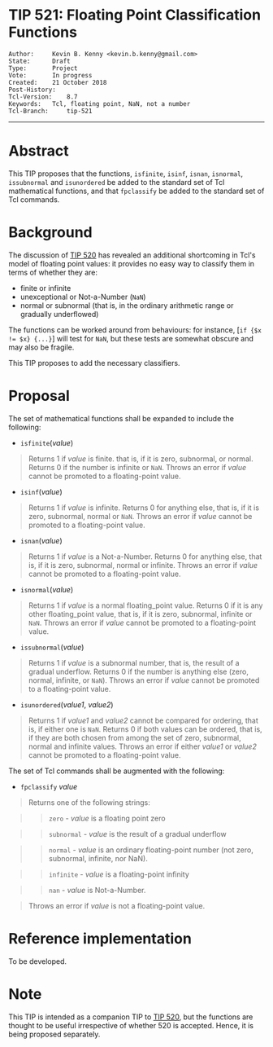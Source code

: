 # TIP 521: Floating Point Classification Functions
	Author:		Kevin B. Kenny <kevin.b.kenny@gmail.com>
	State:		Draft
	Type:		Project
	Vote:		In progress
	Created:	21 October 2018
	Post-History:
	Tcl-Version:	8.7
	Keywords:	Tcl, floating point, NaN, not a number
	Tcl-Branch:     tip-521
-----
# Abstract

This TIP proposes that the functions, `isfinite`, `isinf`, `isnan`,
`isnormal`, `issubnormal` and `isunordered` be added to the standard
set of Tcl mathematical functions, and that `fpclassify` be added to
the standard set of Tcl commands.

# Background

The discussion of [TIP 520](520.md) has revealed an additional
shortcoming in Tcl's model of floating point values: it provides no
easy way to classify them in terms of whether they are:

   * finite or infinite
   * unexceptional or Not-a-Number (`NaN`)
   * normal or subnormal (that is, in the ordinary arithmetic range or 
     gradually underflowed)
	 
The functions can be worked around from behaviours: for instance,
[`if {$x != $x} {...}`] will test for `NaN`, but these tests are
somewhat obscure and may also be fragile.
	 
This TIP proposes to add the necessary classifiers.

# Proposal

The set of mathematical functions shall be expanded to include the following:

  * `isfinite`(_value_)
  
  > Returns 1 if _value_ is finite. that is, if it is zero, subnormal,
    or normal. Returns 0 if the number is infinite or `NaN`. Throws an
    error if _value_ cannot be promoted to a floating-point value.
	
  * `isinf`(_value_)
  
  > Returns 1 if _value_ is infinite. Returns 0 for anything else,
    that is, if it is zero, subnormal, normal or `NaN`. Throws an
    error if _value_ cannot be promoted to a floating-point value.
	
  * `isnan`(_value_)
  
  > Returns 1 if _value_ is a Not-a-Number. Returns 0 for anything
    else, that is, if it is zero, subnormal, normal or
    infinite. Throws an error if _value_ cannot be promoted to a
    floating-point value.
    
  * `isnormal`(_value_)
  
  > Returns 1 if _value_ is a normal floating_point value.  Returns 0
    if it is any other floating_point value, that is, if it is zero,
    subnormal, infinite or `NaN`. Throws an error if _value_ cannot be
    promoted to a floating-point value.

  * `issubnormal`(_value_)
 
  > Returns 1 if _value_ is a subnormal number, that is, the result of
    a gradual underflow. Returns 0 if the number is anything else
    (zero, normal, infinite, or `NaN`). Throws an error if _value_
    cannot be promoted to a floating-point value.
	
  * `isunordered`(_value1_, _value2_)
  
  > Returns 1 if _value1_ and _value2_ cannot be compared for
    ordering, that is, if either one is `NaN`. Returns 0 if both
    values can be ordered, that is, if they are both chosen from among
    the set of zero, subnormal, normal and infinite values. Throws an
    error if either _value1_ or _value2_ cannot be promoted to a
    floating-point value.
	
The set of Tcl commands shall be augmented with the following:

  * `fpclassify` _value_
  
  > Returns one of the following strings:
  
  > > `zero` - _value_ is a floating point zero

  > > `subnormal` - _value_ is the result of a gradual underflow

  > > `normal` - _value_ is an ordinary floating-point number (not zero, subnormal, infinite, nor NaN).

  > > `infinite` - _value_ is a floating-point infinity
  
  > > `nan` - _value_ is Not-a-Number.
  
  > Throws an error if _value_ is not a floating-point value.
  
# Reference implementation

To be developed.

# Note

This TIP is intended as a companion TIP to [TIP 520](520.md), but
the functions are thought to be useful irrespective of whether 520
is accepted. Hence, it is being proposed separately.
